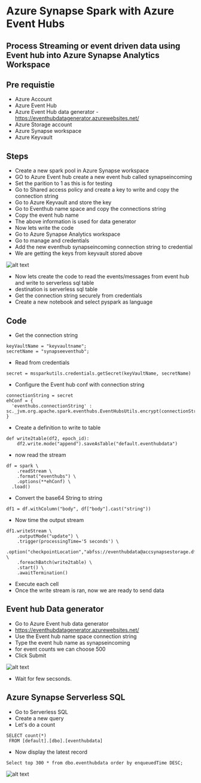 # Azure Synapse Spark with Azure Event Hubs

## Process Streaming or event driven data using Event hub into Azure Synapse Analytics Workspace

## Pre requistie

- Azure Account
- Azure Event Hub
- Azure Event Hub data generator - https://eventhubdatagenerator.azurewebsites.net/
- Azure Storage account
- Azure Synapse workspace
- Azure Keyvault

## Steps

- Create a new spark pool in Azure Synapse workspace
- GO to Azure Event hub create a new event hub called synapseincoming
- Set the parition to 1 as this is for testing
- Go to Shared access policy and create a key to write and copy the connection string
- Go to Azure Keyvault and store the key
- Go to Eventhub name space and copy the connections string
- Copy the event hub name
- The above information is used for data generator
- Now lets write the code
- Go to Azure Synapse Analytics workspace
- Go to manage and credentials
- Add the new eventhub synapseincoming connection string to credential
- We are getting the keys from keyvault stored above

![alt text](https://github.com/balakreshnan/Samples2021/blob/main/EventHub/images/evtspark1.jpg "Service Health")

- Now lets create the code to read the events/messages from event hub and write to serverless sql table
- destination is serverless sql table
- Get the connection string securely from credentials
- Create a new notebook and select pyspark as language

## Code

- Get the connection string

```
keyVaultName = "keyvaultname";
secretName = "synapseeventhub";
```

- Read from credentials

```
secret = mssparkutils.credentials.getSecret(keyVaultName, secretName)
```

- Configure the Event hub conf with connection string

```
connectionString = secret
ehConf = {
  'eventhubs.connectionString' : sc._jvm.org.apache.spark.eventhubs.EventHubsUtils.encrypt(connectionString)
}
```

- Create a definition to write to table

```
def write2table(df2, epoch_id):
    df2.write.mode("append").saveAsTable("default.eventhubdata")
```

- now read the stream

```
df = spark \
    .readStream \
    .format("eventhubs") \
    .options(**ehConf) \
  .load()
```

- Convert the base64 String to string

```
df1 = df.withColumn("body", df["body"].cast("string"))
```

- Now time the output stream

```
df1.writeStream \
    .outputMode("update") \
    .trigger(processingTime='5 seconds') \
    .option("checkpointLocation","abfss://eventhubdata@accsynapsestorage.dfs.core.windows.net/evetcheckpoint/") \
    .foreachBatch(write2table) \
    .start() \
    .awaitTermination()
```

- Execute each cell
- Once the write stream is ran, now we are ready to send data

## Event hub Data generator

- Go to Azure Event hub data generator
- https://eventhubdatagenerator.azurewebsites.net/
- Use the Event hub name space connection string
- Type the event hub name as synapseincoming
- for event counts we can choose 500
- Click Submit

![alt text](https://github.com/balakreshnan/Samples2021/blob/main/EventHub/images/evtspark2.jpg "Service Health")

- Wait for few secsonds.

## Azure Synapse Serverless SQL

- Go to Serverless SQL
- Create a new query
- Let's do a count

```
SELECT count(*)
 FROM [default].[dbo].[eventhubdata]
```

- Now display the latest record

```
Select top 300 * from dbo.eventhubdata order by enqueuedTime DESC;
```

![alt text](https://github.com/balakreshnan/Samples2021/blob/main/EventHub/images/evtspark3.jpg "Service Health")